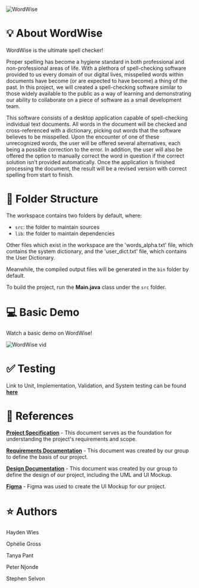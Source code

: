 ![WordWise](wordwise_final.png)



# :bulb: About WordWise


WordWise is the ultimate spell checker!

Proper spelling has become a hygiene standard in both professional and non-professional areas of life. With a plethora of spell-checking software provided to us every domain of our digital lives, misspelled words within documents have become (or are expected to have become) a thing of the past. In this project, we will created a spell-checking software similar to those widely available to the public as a way of learning and demonstrating our ability to collaborate on a piece of software as a small development team. 

This software consists of a desktop application capable of spell-checking individual text documents. All words in the document will be checked and cross-referenced with a dictionary, picking out words that the software believes to be misspelled. Upon the encounter of one of these unrecognized words, the user will be offered several alternatives, each being a possible correction to the error. In addition, the user will also be offered the option to manually correct the word in question if the correct solution isn’t provided automatically. Once the application is finished processing the document, the result will be a revised version with correct spelling from start to finish.




# :open_file_folder: Folder Structure

The workspace contains two folders by default, where:

- `src`: the folder to maintain sources
- `lib`: the folder to maintain dependencies

Other files which exist in the workspace are the 'words_alpha.txt' file, which contains the system dictionary, and the 'user_dict.txt' file, which contains the User Dictionary.

Meanwhile, the compiled output files will be generated in the `bin` folder by default.

To build the project, run the **Main.java** class under the `src` folder.



# :computer: Basic Demo

Watch a basic demo on WordWise!


![WordWise vid](basic_demo.gif)




# :white_check_mark: Testing
Link to Unit, Implementation, Validation, and System testing can be found [**here**](https://wiki.csd.uwo.ca/display/COMPSCI2212F2023GROUP5/Testing+Documentation)




# :mag_right: References
[**Project Specification**](https://owl.uwo.ca/access/content/group/ec80533d-2d4c-41e7-9e8a-de0573e9ade3/Project_Specification) - This document serves as the foundation for understanding the project's requirements and scope.

[**Requirements Documentation**](https://wiki.csd.uwo.ca/display/COMPSCI2212F2023GROUP5/Spell+Checker%3A+WordWise) - This document was created by our group to define the basis of our project.

[**Design Documentation**](https://wiki.csd.uwo.ca/display/COMPSCI2212F2023GROUP5/WordWise+Design+Documentation) - This document was created by our group to define the design of our project, including the UML and UI Mockup.

[**Figma**](https://www.figma.com/file/uioydARBDwLldAn062aqf2/ui?type=design&node-id=0-1&mode=design&t=J97zIBsXH7bVscsy-0) - Figma was used to create the UI Mockup for our project.




# :star: Authors

Hayden Wies

Ophélie Gross

Tanya Pant

Peter Njonde

Stephen Selvon
